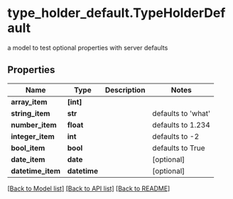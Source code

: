 # type_holder_default.TypeHolderDefault

a model to test optional properties with server defaults
## Properties
Name | Type | Description | Notes
------------ | ------------- | ------------- | -------------
**array_item** | **[int]** |  | 
**string_item** | **str** |  | defaults to 'what'
**number_item** | **float** |  | defaults to 1.234
**integer_item** | **int** |  | defaults to -2
**bool_item** | **bool** |  | defaults to True
**date_item** | **date** |  | [optional] 
**datetime_item** | **datetime** |  | [optional] 

[[Back to Model list]](../README.md#documentation-for-models) [[Back to API list]](../README.md#documentation-for-api-endpoints) [[Back to README]](../README.md)


